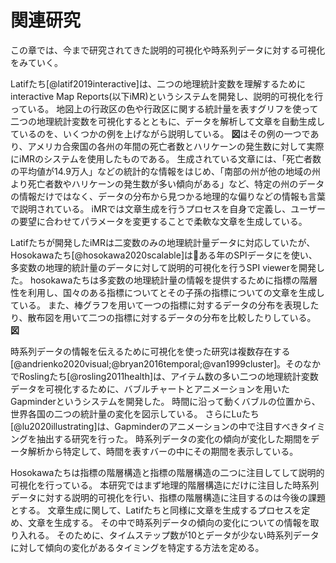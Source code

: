# 関連研究
この章では、今まで研究されてきた説明的可視化や時系列データに対する可視化をみていく。

Latifたち[@latif2019interactive]は、二つの地理統計変数を理解するためにinteractive Map Reports(以下iMR)というシステムを開発し、説明的可視化を行っている。
地図上の行政区の色や行政区に関する統計量を表すグリフを使って二つの地理統計変数を可視化するとともに、データを解析して文章を自動生成しているのを、いくつかの例を上げながら説明している。
**図**はその例の一つであり、アメリカ合衆国の各州の年間の死亡者数とハリケーンの発生数に対して実際にiMRのシステムを使用したものである。
生成されている文章には、「死亡者数の平均値が14.9万人」などの統計的な情報をはじめ、「南部の州が他の地域の州より死亡者数やハリケーンの発生数が多い傾向がある」など、特定の州のデータの情報だけではなく、データの分布から見つかる地理的な偏りなどの情報も言葉で説明されている。
iMRでは文章生成を行うプロセスを自身で定義し、ユーザーの要望に合わせてパラメータを変更することで柔軟な文章を生成している。

Latifたちが開発したiMRは二変数のみの地理統計量データに対応していたが、Hosokawaたち[@hosokawa2020scalable]はある年のSPIデータにを使い、多変数の地理的統計量のデータに対して説明的可視化を行うSPI viewerを開発した。
hosokawaたちは多変数の地理統計量の情報を提供するために指標の階層性を利用し、国々のある指標についてとその子孫の指標についての文章を生成している。
また、棒グラフを用いて一つの指標に対するデータの分布を表現したり、散布図を用いて二つの指標に対するデータの分布を比較したりしている。
**図**

時系列データの情報を伝えるために可視化を使った研究は複数存在する[@andrienko2020visual;@bryan2016temporal;@van1999cluster]。そのなかでRoslingたち[@rosling2011health]は、アイテム数の多い二つの地理統計変数データを可視化するために、バブルチャートとアニメーションを用いたGapminderというシステムを開発した。
時間に沿って動くバブルの位置から、世界各国の二つの統計量の変化を図示している。
さらにLuたち[@lu2020illustrating]は、Gapminderのアニメーションの中で注目すべきタイミングを抽出する研究を行った。
時系列データの変化の傾向が変化した期間をデータ解析から特定して、時間を表すバーの中にその期間を表示している。

Hosokawaたちは指標の階層構造と指標の階層構造の二つに注目してして説明的可視化を行っている。
本研究ではまず地理的階層構造にだけに注目した時系列データに対する説明的可視化を行い、指標の階層構造に注目するのは今後の課題とする。
文章生成に関して、Latifたちと同様に文章を生成するプロセスを定め、文章を生成する。
その中で時系列データの傾向の変化についての情報を取り入れる。
そのために、タイムステップ数が10とデータが少ない時系列データに対して傾向の変化があるタイミングを特定する方法を定める。